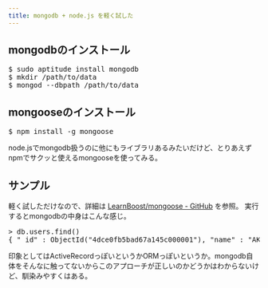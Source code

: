 ```yaml
---
title: mongodb + node.js を軽く試した
---
```

<h2>mongodbのインストール</h2>
<pre class='sunlight-hilight-bash'>$ sudo aptitude install mongodb
$ mkdir /path/to/data
$ mongod --dbpath /path/to/data</pre>

<h2>mongooseのインストール</h2>
<pre>$ npm install -g mongoose</pre>
node.jsでmongodb扱うのに他にもライブラリあるみたいだけど、とりあえずnpmでサクッと使えるmongooseを使ってみる。
<h2>サンプル</h2>
軽く試しただけなので、詳細は <a href="https://github.com/LearnBoost/mongoose">LearnBoost/mongoose - GitHub</a> を参照。
<script src="https://gist.github.com/971943.js"> </script>
実行するとmongodbの中身はこんな感じ。

<pre>> db.users.find()
{ "_id" : ObjectId("4dce0fb5bad67a145c000001"), "name" : "AKAMATSU Yuki", "age" : 24 }</pre>

印象としてはActiveRecordっぽいというかORMっぽいというか。mongodb自体をそんなに触ってないからこのアプローチが正しいのかどうかはわからないけど、馴染みやすくはある。
